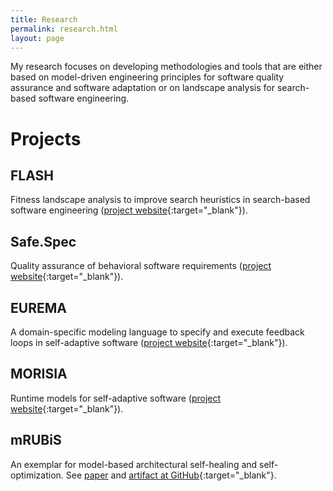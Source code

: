 ```yaml
---
title: Research
permalink: research.html
layout: page
---
```


My research focuses on developing methodologies and tools that are either
based on model-driven engineering principles for software quality assurance and software adaptation
or on landscape analysis for search-based software engineering.

# Projects

## FLASH
Fitness landscape analysis to improve search heuristics in search-based software engineering
([project website](https://www.informatik.hu-berlin.de/en/forschung-en/gebiete/se/research/ongoingprojects/flash){:target="_blank"}).

## Safe.Spec
Quality assurance of behavioral software requirements
([project website](https://www.informatik.hu-berlin.de/en/forschung-en/gebiete/se/research/ongoingprojects/safespec){:target="_blank"}).

## EUREMA
A domain-specific modeling language to specify and execute feedback loops in self-adaptive software
([project website](https://www.hpi.uni-potsdam.de/giese/public/mdelab/mdelab-projects/software-engineering-for-self-adaptive-systems/eurema/){:target="_blank"}).

## MORISIA
Runtime models for self-adaptive software
([project website](https://www.hpi.uni-potsdam.de/giese/public/mdelab/mdelab-projects/software-engineering-for-self-adaptive-systems/morisia/){:target="_blank"}).

## mRUBiS
An exemplar for model-based architectural self-healing and self-optimization. See [paper](publications/2018-SEAMSa) and [artifact at GitHub](https://github.com/thomas-vogel/mRUBiS){:target="_blank"}.
